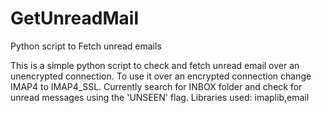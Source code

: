 GetUnreadMail
=============

Python script to Fetch unread emails

This is a simple python script to check and fetch unread email over an unencrypted connection. 
To use it over an encrypted connection change IMAP4 to IMAP4_SSL.
Currently search for INBOX folder and check for unread messages using the 'UNSEEN' flag.
Libraries used: imaplib,email
